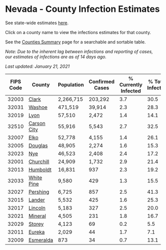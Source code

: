 # Nevada - County Infection Estimates

See state-wide estimates [here](/infections/us-nv).

Click on a county name to view the infections estimates for that county.

See the [Counties Summary](/infections/summary-counties) page for a searchable and sortable table.

*Note: Due to the inherent lag between infections and reporting of cases, our estimates of infections are as of 14 days ago.*

*Last updated: January 21, 2021*

|   FIPS Code |                     County |   Population |   Confirmed Cases |   % Currently Infected |   % Total Infected |
|-------------|----------------------------|--------------|-------------------|------------------------|--------------------|
|       32003 |             [Clark](clark) |    2,266,715 |           203,292 |                    3.7 |               30.5 |
|       32031 |           [Washoe](washoe) |      471,519 |            39,914 |                    2.3 |               28.3 |
|       32019 |               [Lyon](lyon) |       57,510 |             2,472 |                    1.4 |               14.1 |
|       32510 | [Carson City](carson-city) |       55,916 |             5,543 |                    2.7 |               32.5 |
|       32007 |               [Elko](elko) |       52,778 |             4,155 |                    1.4 |               26.1 |
|       32005 |         [Douglas](douglas) |       48,905 |             2,274 |                    1.6 |               15.3 |
|       32023 |                 [Nye](nye) |       46,523 |             2,408 |                    2.4 |               17.2 |
|       32001 |     [Churchill](churchill) |       24,909 |             1,732 |                    2.9 |               21.4 |
|       32013 |       [Humboldt](humboldt) |       16,831 |               937 |                    2.3 |               19.2 |
|       32033 |   [White Pine](white-pine) |        9,580 |               429 |                    1.3 |               15.5 |
|       32027 |       [Pershing](pershing) |        6,725 |               857 |                    2.5 |               41.3 |
|       32015 |           [Lander](lander) |        5,532 |               425 |                    1.6 |               25.3 |
|       32017 |         [Lincoln](lincoln) |        5,183 |               327 |                    2.5 |               20.0 |
|       32021 |         [Mineral](mineral) |        4,505 |               231 |                    1.8 |               16.7 |
|       32029 |           [Storey](storey) |        4,123 |                69 |                    0.2 |                5.5 |
|       32011 |           [Eureka](eureka) |        2,029 |                44 |                    1.7 |                7.1 |
|       32009 |     [Esmeralda](esmeralda) |          873 |                34 |                    0.7 |               13.1 |